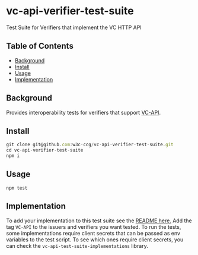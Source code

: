 # vc-api-verifier-test-suite
Test Suite for Verifiers that implement the VC HTTP API

## Table of Contents

- [Background](#background)
- [Install](#install)
- [Usage](#usage)
- [Implementation](#implementation)

## Background

Provides interoperability tests for verifiers that support [VC-API](https://w3c-ccg.github.io/vc-api/).

## Install

```js
git clone git@github.com:w3c-ccg/vc-api-verifier-test-suite.git
cd vc-api-verifier-test-suite
npm i
```

## Usage

```
npm test
```

## Implementation
To add your implementation to this test suite see the [README here.](https://github.com/w3c-ccg/vc-api-test-suite-implementations)
Add the tag `VC-API` to the issuers and verifiers you want tested.
To run the tests, some implementations require client secrets that can be
passed as env variables to the test script. To see which ones require client
secrets, you can check the `vc-api-test-suite-implementations` library.
